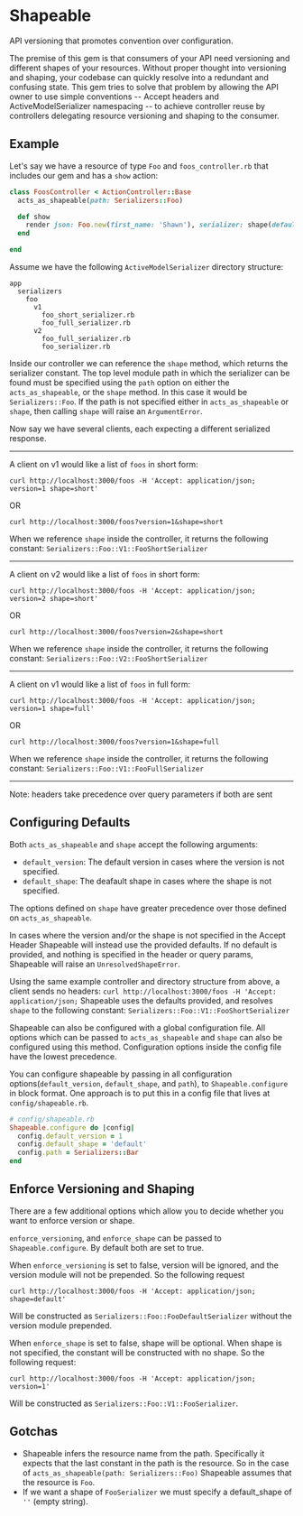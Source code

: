 # Shapeable

API versioning that promotes convention over configuration.

The premise of this gem is that consumers of your API need versioning and different shapes of your resources. Without proper thought into versioning and shaping, your codebase can quickly resolve into a redundant and confusing state. This gem tries to solve that problem by allowing the API owner to use simple conventions -- Accept headers and ActiveModelSerializer namespacing -- to achieve controller reuse by controllers delegating resource versioning and shaping to the consumer.


## Example


Let's say we have a resource of type `Foo` and `foos_controller.rb` that includes our gem and has a `show` action:

``` Ruby
class FoosController < ActionController::Base
  acts_as_shapeable(path: Serializers::Foo)

  def show
    render json: Foo.new(first_name: 'Shawn'), serializer: shape(default_version: 1, default_shape: 'short')
  end

end
```

Assume we have the following `ActiveModelSerializer` directory structure:

```
app
  serializers
    foo
      v1
        foo_short_serializer.rb
        foo_full_serializer.rb
      v2
        foo_full_serializer.rb
        foo_serializer.rb
```

Inside our controller we can reference the `shape` method, which returns the serializer constant. The top level module path in which the serializer can be found must be specified using the `path` option on either the `acts_as_shapeable`, or the `shape` method. In this case it would be `Serializers::Foo`. If the path is not specified either in `acts_as_shapeable` or `shape`, then calling `shape` will raise an `ArgumentError`.

Now say we have several clients, each expecting a different serialized response.

---

A client on v1 would like a list of `foos` in short form:

`curl http://localhost:3000/foos -H 'Accept: application/json; version=1 shape=short'`

OR

`curl http://localhost:3000/foos?version=1&shape=short`

When we reference `shape` inside the controller, it returns the following constant: `Serializers::Foo::V1::FooShortSerializer`

---

A client on v2 would like a list of `foos` in short form:

`curl http://localhost:3000/foos -H 'Accept: application/json; version=2 shape=short'`

OR

`curl http://localhost:3000/foos?version=2&shape=short`

When we reference `shape` inside the controller, it returns the following constant: `Serializers::Foo::V2::FooShortSerializer`

---

A client on v1 would like a list of `foos` in full form:

`curl http://localhost:3000/foos -H 'Accept: application/json; version=1 shape=full'`

OR

`curl http://localhost:3000/foos?version=1&shape=full`

When we reference `shape` inside the controller, it returns the following constant: `Serializers::Foo::V1::FooFullSerializer`

---

Note: headers take precedence over query parameters if both are sent

## Configuring Defaults

Both `acts_as_shapeable` and `shape` accept the following arguments:

* `default_version`: The default version in cases where the version is not specified.
* `default_shape`: The deafault shape in cases where the shape is not specified.

The options defined on `shape` have greater precedence over those defined on `acts_as_shapeable`.

In cases where the version and/or the shape is not specified in the Accept Header Shapeable will instead use the provided defaults. If no default is provided, and nothing is specified in the header or query params, Shapeable will raise an `UnresolvedShapeError`.

Using the same example controller and directory structure from above, a client sends no headers:
`curl http://localhost:3000/foos -H 'Accept: application/json;`
Shapeable uses the defaults provided, and resolves `shape` to the following constant: `Serializers::Foo::V1::FooShortSerializer`


Shapeable can also be configured with a global configuration file. All options which can be passed to `acts_as_shapeable` and `shape` can also be configured using this method. Configuration options inside the config file have the lowest precedence.

You can configure shapeable by passing in all configuration options(`default_version`, `default_shape`, and `path`), to `Shapeable.configure` in block format. One approach is to put this in a config file that lives at `config/shapeable.rb`.

```Ruby
# config/shapeable.rb
Shapeable.configure do |config|
  config.default_version = 1
  config.default_shape = 'default'
  config.path = Serializers::Bar
end
```

## Enforce Versioning and Shaping

There are a few additional options which allow you to decide whether you want to enforce version or shape.

`enforce_versioning`, and `enforce_shape` can be passed to `Shapeable.configure`. By default both are set to true.

When `enforce_versioning` is set to false, version will be ignored, and the version module will not be prepended. So the following request

`curl http://localhost:3000/foos -H 'Accept: application/json; shape=default'`

Will be constructed as `Serializers::Foo::FooDefaultSerializer` without the version module prepended.

When `enforce_shape` is set to false, shape will be optional. When shape is not specified, the constant will be constructed with no shape. So the following request:

`curl http://localhost:3000/foos -H 'Accept: application/json; version=1'`

Will be constructed as `Serializers::Foo::V1::FooSerializer`.

## Gotchas

* Shapeable infers the resource name from the path. Specifically it expects that the last constant in the path is the resource. So in the case of `acts_as_shapeable(path: Serializers::Foo)` Shapeable assumes that the resource is `Foo`.
* If we want a shape of `FooSerializer` we must specify a default_shape of `''` (empty string).
